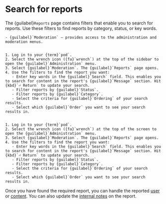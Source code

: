 # Search for reports

The {guilabel}`Reports` page contains filters that enable you to search for reports. Use these filters to find reports by category, status, or key words.

```{dropdown} Required permissions
- {guilabel}`Moderation` – provides access to the administration and moderation menus.
```

```{tabbed} Desktop

1. Log in to your {term}`pod`.
2. Select the wrench icon ({fa}`wrench`) at the top of the sidebar to open the {guilabel}`Administration` menu.
3. Select {guilabel}`Moderation`. The {guilabel}`Reports` page opens.
4. Use the filters to find the report you want:
   - Enter key words in the {guilabel}`Search` field. This enables you to search for content in the report's {guilabel}`Message` section. Hit {kbd}`⏎ Return` to update your search.
   - Filter reports by {guilabel}`Status`.
   - Filter reports by {guilabel}`Category`.
   - Select the criteria for {guilabel}`Ordering` of your search results.
   - Select which {guilabel}`Order` you want to see your search results in.

```

```{tabbed} Mobile

1. Log in to your {term}`pod`.
2. Select the wrench icon ({fa}`wrench`) at the top of the screen to open the {guilabel}`Administration` menu.
3. Select {guilabel}`Moderation`. The {guilabel}`Reports` page opens.
4. Use the filters to find the report you want:
   - Enter key words in the {guilabel}`Search` field. This enables you to search for content in the report's {guilabel}`Message` section. Hit {kbd}`⏎ Return` to update your search.
   - Filter reports by {guilabel}`Status`.
   - Filter reports by {guilabel}`Category`.
   - Select the criteria for {guilabel}`Ordering` of your search results.
   - Select which {guilabel}`Order` you want to see your search results in.

```

Once you have found the required report, you can handle the reported [user](handle_users.md) or [content](handle_content.md). You can also update the [internal notes](internal_notes.md) on the report.
